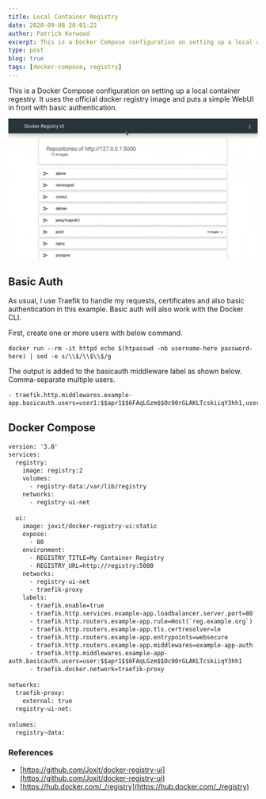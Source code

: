 ```yaml
---
title: Local Container Registry
date: 2020-09-08 20:01:22
author: Patrick Kerwood
excerpt: This is a Docker Compose configuration on setting up a local container regestry. It uses the official docker registry image and puts a simple WebUI in front with basic authentication.
type: post
blog: true
tags: [docker-compose, registry]
---
```


This is a Docker Compose configuration on setting up a local container regestry. It uses the official docker registry image and puts a simple WebUI in front with basic authentication.


![](./reg-ui.gif)

## Basic Auth
As usual, I use Traefik to handle my requests, certificates and also basic authentication in this example. Basic auth will also work with the Docker CLI.

First, create one or more users with below command. 
```
docker run --rm -it httpd echo $(htpasswd -nb username-here password-here) | sed -e s/\\$/\\$\\$/g
```

The output is added to the basicauth middleware label as shown below. Comma-separate multiple users.

```
- traefik.http.middlewares.example-app.basicauth.users=user1:$$apr1$$6FAqLGzm$$Oc90rGLAKLTcskiiqY3hh1,user2:$$apr1$$6FAqLGzm$$Oc90rGLAKLTcskiiqY3hh1
```

## Docker Compose
```{23,27}
version: '3.8'
services:
  registry:
    image: registry:2
    volumes:
      - registry-data:/var/lib/registry
    networks:
      - registry-ui-net

  ui:
    image: joxit/docker-registry-ui:static
    expose:
      - 80
    environment:
      - REGISTRY_TITLE=My Container Registry
      - REGISTRY_URL=http://registry:5000
    networks:
      - registry-ui-net
      - traefik-proxy
    labels:
      - traefik.enable=true
      - traefik.http.services.example-app.loadbalancer.server.port=80
      - traefik.http.routers.example-app.rule=Host(`reg.example.org`)
      - traefik.http.routers.example-app.tls.certresolver=le
      - traefik.http.routers.example-app.entrypoints=websecure
      - traefik.http.routers.example-app.middlewares=example-app-auth
      - traefik.http.middlewares.example-app-auth.basicauth.users=user:$$apr1$$6FAqLGzm$$Oc90rGLAKLTcskiiqY3hh1
      - traefik.docker.network=traefik-proxy

networks:
  traefik-proxy:
    external: true
  registry-ui-net:

volumes:
  registry-data:
```

### References
- [https://github.com/Joxit/docker-registry-ui](https://github.com/Joxit/docker-registry-ui)
- [https://hub.docker.com/_/registry](https://hub.docker.com/_/registry)